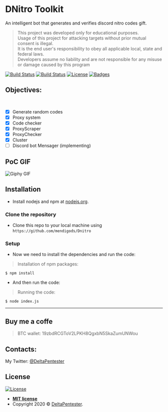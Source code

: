 # DNitro Toolkit
An intelligent bot that generates and verifies discord nitro codes gift. 
>This project was developed only for educational purposes.<br>
>Usage of this project for attacking targets without prior mutual consent is illegal.<br>
>It is the end user's responsibility to obey all applicable local, state and federal laws.<br>
>Developers assume no liability and are not responsible for any misuse or damage caused by this program  

[![Build Status](http://img.shields.io/travis/badges/badgerbadgerbadger.svg?style=flat-square)](https://travis-ci.org/badges/badgerbadgerbadger)
[![Build Status](https://img.shields.io/npm/v/npm?style=flat-square)](https://travis-ci.org/badges/badgerbadgerbadger)
[![License](http://img.shields.io/:license-mit-blue.svg?style=flat-square)](http://badges.mit-license.org) 
[![Badges](http://img.shields.io/:badges-9/9-ff6799.svg?style=flat-square)](https://github.com/badges/badgerbadgerbadger)

<h2>Objectives:</h2><br>

- [X] Generate random codes
- [X] Proxy system
- [X] Code checker
- [X] ProxyScraper
- [X] ProxyChecker
- [X] Cluster
- [ ] Discord bot Mensager (implementing)

## PoC GIF

![Giphy GIF](https://media3.giphy.com/media/g4SWOeafwguBqm3JA8/giphy.gif)

## Installation

- Install nodejs and npm at <a href="https://nodejs.org" target="_blank">nodejs.org</a>.

### Clone the repository

- Clone this repo to your local machine using `https://github.com/mendigods/Dnitro`

### Setup

- Now we need to install the dependencies and run the code:

> Installation of npm packages:

```shell
$ npm install
```
- And then run the code:

> Running the code:

```shell
$ node index.js
```

---

<h2>Buy me a coffe</h2>

>BTC wallet: 19zbdRCGToV2LPKH8QgxbN5SkaZumUNWou

<h2>Contacts:</h2>
My Twitter: <a href="https://twitter.com/DeltaPentester" target="_blank">@DeltaPentester</a>

## License

[![License](http://img.shields.io/:license-mit-blue.svg?style=flat-square)](http://badges.mit-license.org)

- **[MIT license](http://opensource.org/licenses/mit-license.php)**
- Copyright 2020 © <a href="https://twitter.com/DeltaPentester" target="_blank">DeltaPentester</a>.
